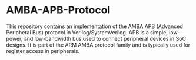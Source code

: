 # AMBA-APB-Protocol
This repository contains an implementation of the AMBA APB (Advanced Peripheral Bus) protocol in Verilog/SystemVerilog. APB is a simple, low-power, and low-bandwidth bus used to connect peripheral devices in SoC designs. It is part of the ARM AMBA protocol family and is typically used for register access in peripherals.

